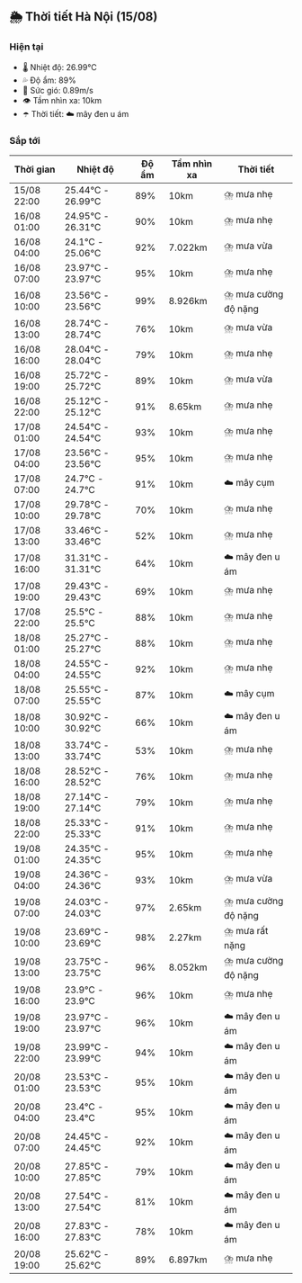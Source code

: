 ## 🌦️ Thời tiết Hà Nội (15/08)

### Hiện tại

- 🌡️ Nhiệt độ: 26.99℃
- 💦 Độ ẩm: 89%
- 💨 Sức gió: 0.89m/s
- 👁️ Tầm nhìn xa: 10km
- ☂️ Thời tiết: ☁️ mây đen u ám

### Sắp tới

| Thời gian | Nhiệt độ | Độ ẩm | Tầm nhìn xa | Thời tiết |
| --- | --- | --- | --- | --- |
| 15/08 22:00 | 25.44℃ - 26.99℃ | 89% | 10km | ⛈️ mưa nhẹ |
| 16/08 01:00 | 24.95℃ - 26.31℃ | 90% | 10km | ⛈️ mưa nhẹ |
| 16/08 04:00 | 24.1℃ - 25.06℃ | 92% | 7.022km | ⛈️ mưa vừa |
| 16/08 07:00 | 23.97℃ - 23.97℃ | 95% | 10km | ⛈️ mưa nhẹ |
| 16/08 10:00 | 23.56℃ - 23.56℃ | 99% | 8.926km | ⛈️ mưa cường độ nặng |
| 16/08 13:00 | 28.74℃ - 28.74℃ | 76% | 10km | ⛈️ mưa vừa |
| 16/08 16:00 | 28.04℃ - 28.04℃ | 79% | 10km | ⛈️ mưa nhẹ |
| 16/08 19:00 | 25.72℃ - 25.72℃ | 89% | 10km | ⛈️ mưa vừa |
| 16/08 22:00 | 25.12℃ - 25.12℃ | 91% | 8.65km | ⛈️ mưa nhẹ |
| 17/08 01:00 | 24.54℃ - 24.54℃ | 93% | 10km | ⛈️ mưa nhẹ |
| 17/08 04:00 | 23.56℃ - 23.56℃ | 95% | 10km | ⛈️ mưa nhẹ |
| 17/08 07:00 | 24.7℃ - 24.7℃ | 91% | 10km | ☁️ mây cụm |
| 17/08 10:00 | 29.78℃ - 29.78℃ | 70% | 10km | ⛈️ mưa nhẹ |
| 17/08 13:00 | 33.46℃ - 33.46℃ | 52% | 10km | ⛈️ mưa nhẹ |
| 17/08 16:00 | 31.31℃ - 31.31℃ | 64% | 10km | ☁️ mây đen u ám |
| 17/08 19:00 | 29.43℃ - 29.43℃ | 69% | 10km | ⛈️ mưa nhẹ |
| 17/08 22:00 | 25.5℃ - 25.5℃ | 88% | 10km | ⛈️ mưa nhẹ |
| 18/08 01:00 | 25.27℃ - 25.27℃ | 88% | 10km | ⛈️ mưa nhẹ |
| 18/08 04:00 | 24.55℃ - 24.55℃ | 92% | 10km | ⛈️ mưa nhẹ |
| 18/08 07:00 | 25.55℃ - 25.55℃ | 87% | 10km | ☁️ mây cụm |
| 18/08 10:00 | 30.92℃ - 30.92℃ | 66% | 10km | ☁️ mây đen u ám |
| 18/08 13:00 | 33.74℃ - 33.74℃ | 53% | 10km | ⛈️ mưa nhẹ |
| 18/08 16:00 | 28.52℃ - 28.52℃ | 76% | 10km | ⛈️ mưa nhẹ |
| 18/08 19:00 | 27.14℃ - 27.14℃ | 79% | 10km | ⛈️ mưa nhẹ |
| 18/08 22:00 | 25.33℃ - 25.33℃ | 91% | 10km | ⛈️ mưa nhẹ |
| 19/08 01:00 | 24.35℃ - 24.35℃ | 95% | 10km | ⛈️ mưa nhẹ |
| 19/08 04:00 | 24.36℃ - 24.36℃ | 93% | 10km | ⛈️ mưa vừa |
| 19/08 07:00 | 24.03℃ - 24.03℃ | 97% | 2.65km | ⛈️ mưa cường độ nặng |
| 19/08 10:00 | 23.69℃ - 23.69℃ | 98% | 2.27km | ⛈️ mưa rất nặng |
| 19/08 13:00 | 23.75℃ - 23.75℃ | 96% | 8.052km | ⛈️ mưa cường độ nặng |
| 19/08 16:00 | 23.9℃ - 23.9℃ | 96% | 10km | ⛈️ mưa nhẹ |
| 19/08 19:00 | 23.97℃ - 23.97℃ | 96% | 10km | ☁️ mây đen u ám |
| 19/08 22:00 | 23.99℃ - 23.99℃ | 94% | 10km | ☁️ mây đen u ám |
| 20/08 01:00 | 23.53℃ - 23.53℃ | 95% | 10km | ☁️ mây đen u ám |
| 20/08 04:00 | 23.4℃ - 23.4℃ | 95% | 10km | ☁️ mây đen u ám |
| 20/08 07:00 | 24.45℃ - 24.45℃ | 92% | 10km | ☁️ mây đen u ám |
| 20/08 10:00 | 27.85℃ - 27.85℃ | 79% | 10km | ☁️ mây đen u ám |
| 20/08 13:00 | 27.54℃ - 27.54℃ | 81% | 10km | ☁️ mây đen u ám |
| 20/08 16:00 | 27.83℃ - 27.83℃ | 78% | 10km | ☁️ mây đen u ám |
| 20/08 19:00 | 25.62℃ - 25.62℃ | 89% | 6.897km | ⛈️ mưa nhẹ |
